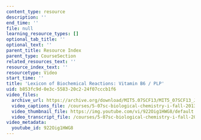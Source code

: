 ```yaml
---
content_type: resource
description: ''
end_time: ''
file: null
learning_resource_types: []
optional_tab_title: ''
optional_text: ''
parent_title: Resource Index
parent_type: CourseSection
related_resources_text: ''
resource_index_text: ''
resourcetype: Video
start_time: ''
title: 'Lexicon of Biochemical Reactions: Vitamin B6 / PLP'
uid: b853fc9d-0e3c-5583-20c2-24f07cccb1f6
video_files:
  archive_url: https://archive.org/download/MIT5.07SCF13/MIT5_07SCF13_JoAnne_PLP_300k.mp4
  video_captions_file: /courses/5-07sc-biological-chemistry-i-fall-2013/bbcc278646d4517f95834007a4d9f4bd_922Oig1HWG8.vtt
  video_thumbnail_file: https://img.youtube.com/vi/922Oig1HWG8/default.jpg
  video_transcript_file: /courses/5-07sc-biological-chemistry-i-fall-2013/d6c673dabc330d76b37364fd7723dad2_922Oig1HWG8.pdf
video_metadata:
  youtube_id: 922Oig1HWG8
---
```

